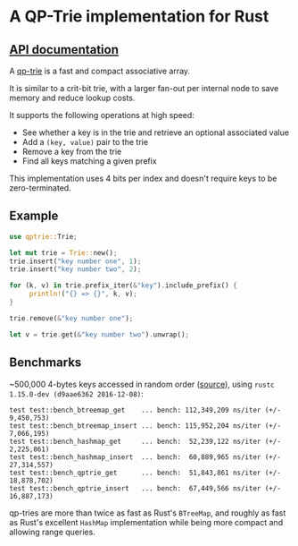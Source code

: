 A QP-Trie implementation for Rust
=================================

## [API documentation](https://docs.rs/qptrie)

A [qp-trie](http://dotat.at/prog/qp/) is a fast and compact associative array.

It is similar to a crit-bit trie, with a larger fan-out per internal node
to save memory and reduce lookup costs.

It supports the following operations at high speed:

* See whether a key is in the trie and retrieve an optional associated value
* Add a `(key, value)` pair to the trie
* Remove a key from the trie
* Find all keys matching a given prefix

This implementation uses 4 bits per index and doesn't require keys to be
zero-terminated.

## Example
```rust
use qptrie::Trie;

let mut trie = Trie::new();
trie.insert("key number one", 1);
trie.insert("key number two", 2);

for (k, v) in trie.prefix_iter(&"key").include_prefix() {
     println!("{} => {}", k, v);
}

trie.remove(&"key number one");

let v = trie.get(&"key number two").unwrap();
```

## Benchmarks

~500,000 4-bytes keys accessed in random order
([source](https://gist.github.com/ce89f94dda19ca426110c7f82405ad45)),
using `rustc 1.15.0-dev (d9aae6362 2016-12-08)`:

```
test test::bench_btreemap_get    ... bench: 112,349,209 ns/iter (+/- 9,450,753)
test test::bench_btreemap_insert ... bench: 115,952,204 ns/iter (+/- 7,066,195)
test test::bench_hashmap_get     ... bench:  52,239,122 ns/iter (+/- 2,225,861)
test test::bench_hashmap_insert  ... bench:  60,889,965 ns/iter (+/- 27,314,557)
test test::bench_qptrie_get      ... bench:  51,843,861 ns/iter (+/- 18,878,702)
test test::bench_qptrie_insert   ... bench:  67,449,566 ns/iter (+/- 16,887,173)
```

qp-tries are more than twice as fast as Rust's `BTreeMap`, and roughly as
fast as Rust's excellent `HashMap` implementation while being more
compact and allowing range queries.
